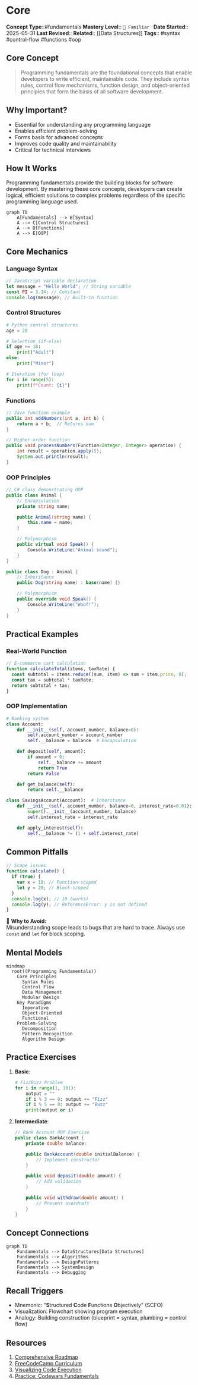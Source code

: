 # Core

**Concept Type**::#fundamentals
**Mastery Level**:: `🧠 Familiar `
**Date Started**:: 2025-05-31
**Last Revised**::
**Related**:: [[Data Structures]]
**Tags**:: #syntax #control-flow #functions #oop

## Core Concept

> Programming fundamentals are the foundational concepts that enable developers to write efficient, maintainable code.
> They include syntax rules, control flow mechanisms, function design, and object-oriented principles that form the basis of all software development.

## Why Important?

- Essential for understanding any programming language
- Enables efficient problem-solving
- Forms basis for advanced concepts
- Improves code quality and maintainability
- Critical for technical interviews

## How It Works

Programming fundamentals provide the building blocks for software development. By mastering these core concepts,
developers can create logical, efficient solutions to complex problems regardless of the specific programming language used.

```mermaid
graph TD
    A[Fundamentals] --> B[Syntax]
    A --> C[Control Structures]
    A --> D[Functions]
    A --> E[OOP]
```

## Core Mechanics

### Language Syntax

```javascript
// JavaScript variable declaration
let message = "Hello World"; // String variable
const PI = 3.14; // Constant
console.log(message); // Built-in function
```

### Control Structures

```python
# Python control structures
age = 20

# Selection (if-else)
if age >= 18:
    print("Adult")
else:
    print("Minor")

# Iteration (for loop)
for i in range(5):
    print(f"Count: {i}")
```

### Functions

```java
// Java function example
public int addNumbers(int a, int b) {
    return a + b;  // Returns sum
}

// Higher-order function
public void processNumbers(Function<Integer, Integer> operation) {
    int result = operation.apply(5);
    System.out.println(result);
}
```

### OOP Principles

```csharp
// C# class demonstrating OOP
public class Animal {
    // Encapsulation
    private string name;

    public Animal(string name) {
        this.name = name;
    }

    // Polymorphism
    public virtual void Speak() {
        Console.WriteLine("Animal sound");
    }
}

public class Dog : Animal {
    // Inheritance
    public Dog(string name) : base(name) {}

    // Polymorphism
    public override void Speak() {
        Console.WriteLine("Woof!");
    }
}
```

## Practical Examples

### Real-World Function

```javascript
// E-commerce cart calculation
function calculateTotal(items, taxRate) {
  const subtotal = items.reduce((sum, item) => sum + item.price, 0);
  const tax = subtotal * taxRate;
  return subtotal + tax;
}
```

### OOP Implementation

```python
# Banking system
class Account:
    def __init__(self, account_number, balance=0):
        self.account_number = account_number
        self.__balance = balance  # Encapsulation

    def deposit(self, amount):
        if amount > 0:
            self.__balance += amount
            return True
        return False

    def get_balance(self):
        return self.__balance

class SavingsAccount(Account):  # Inheritance
    def __init__(self, account_number, balance=0, interest_rate=0.01):
        super().__init__(account_number, balance)
        self.interest_rate = interest_rate

    def apply_interest(self):
        self.__balance *= (1 + self.interest_rate)
```

## Common Pitfalls

```javascript
// Scope issues
function calculate() {
  if (true) {
    var x = 10; // Function-scoped
    let y = 20; // Block-scoped
  }
  console.log(x); // 10 (works)
  console.log(y); // ReferenceError: y is not defined
}
```

🛑 **Why to Avoid:**  
Misunderstanding scope leads to bugs that are hard to trace. Always use `const` and `let` for block scoping.

## Mental Models

```mermaid
mindmap
  root((Programming Fundamentals))
    Core Principles
      Syntax Rules
      Control Flow
      Data Management
      Modular Design
    Key Paradigms
      Imperative
      Object-Oriented
      Functional
    Problem-Solving
      Decomposition
      Pattern Recognition
      Algorithm Design
```

## Practice Exercises

1. **Basic**:

   ```python
   # FizzBuzz Problem
   for i in range(1, 101):
       output = ""
       if i % 3 == 0: output += "Fizz"
       if i % 5 == 0: output += "Buzz"
       print(output or i)
   ```

2. **Intermediate**:

   ```java
   // Bank Account OOP Exercise
   public class BankAccount {
       private double balance;

       public BankAccount(double initialBalance) {
           // Implement constructor
       }

       public void deposit(double amount) {
           // Add validation
       }

       public void withdraw(double amount) {
           // Prevent overdraft
       }
   }
   ```

## Concept Connections

```mermaid
graph TD
    Fundamentals --> DataStructures[Data Structures]
    Fundamentals --> Algorithms
    Fundamentals --> DesignPatterns
    Fundamentals --> SystemDesign
    Fundamentals --> Debugging
```

## Recall Triggers

- Mnemonic: "**S**tructured **C**ode **F**unctions **O**bjectively" (SCFO)
- Visualization: Flowchart showing program execution
- Analogy: Building construction (blueprint = syntax, plumbing = control flow)

## Resources

1. [Comprehensive Roadmap](https://roadmap.sh/)
2. [FreeCodeCamp Curriculum](https://www.freecodecamp.org/learn)
3. [Visualizing Code Execution](https://pythontutor.com/)
4. [Practice: Codewars Fundamentals](https://www.codewars.com/)
